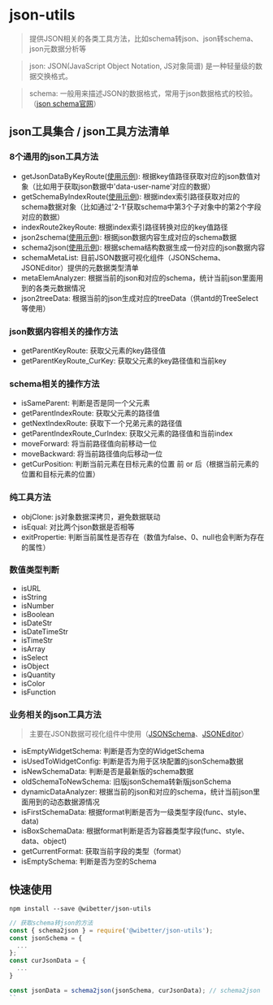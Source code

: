 # json-utils
> 提供JSON相关的各类工具方法，比如schema转json、json转schema、json元数据分析等

> json: JSON(JavaScript Object Notation, JS对象简谱) 是一种轻量级的数据交换格式。

> schema: 一般用来描述JSON的数据格式，常用于json数据格式的校验。（[json schema官网](http://json-schema.org/learn/getting-started-step-by-step.html)）

## json工具集合 / json工具方法清单

### 8个通用的json工具方法
- getJsonDataByKeyRoute([使用示例](https://github.com/wibetter/json-utils/blob/master/docs/getJsonDataByKeyRoute.md)): 根据key值路径获取对应的json数值对象（比如用于获取json数据中'data-user-name'对应的数据）
- getSchemaByIndexRoute([使用示例](https://github.com/wibetter/json-utils/blob/master/docs/getSchemaByIndexRoute.md)): 根据index索引路径获取对应的schema数据对象（比如通过'2-1'获取schema中第3个子对象中的第2个字段对应的数据）
- indexRoute2keyRoute: 根据index索引路径转换对应的key值路径
- json2schema([使用示例](https://github.com/wibetter/json-utils/blob/master/docs/schema2json.md)): 根据json数据内容生成对应的schema数据
- schema2json([使用示例](https://github.com/wibetter/json-utils/blob/master/docs/json2schema.md)): 根据schema结构数据生成一份对应的json数据内容
- schemaMetaList: 目前JSON数据可视化组件（JSONSchema、JSONEditor）提供的元数据类型清单
- metaElemAnalyzer: 根据当前的json和对应的schema，统计当前json里面用到的各类元数据情况
- json2treeData: 根据当前的json生成对应的treeData（供antd的TreeSelect等使用）

### json数据内容相关的操作方法
- getParentKeyRoute: 获取父元素的key路径值
- getParentKeyRoute_CurKey: 获取父元素的key路径值和当前key

### schema相关的操作方法
- isSameParent: 判断是否是同一个父元素
- getParentIndexRoute: 获取父元素的路径值
- getNextIndexRoute: 获取下一个兄弟元素的路径值
- getParentIndexRoute_CurIndex: 获取父元素的路径值和当前index
- moveForward: 将当前路径值向前移动一位
- moveBackward: 将当前路径值向后移动一位
- getCurPosition: 判断当前元素在目标元素的位置 前 or 后（根据当前元素的位置和目标元素的位置）

### 纯工具方法
- objClone: js对象数据深拷贝，避免数据联动
- isEqual: 对比两个json数据是否相等
- exitPropertie: 判断当前属性是否存在（数值为false、0、null也会判断为存在的属性）

### 数值类型判断
- isURL
- isString
- isNumber
- isBoolean
- isDateStr
- isDateTimeStr
- isTimeStr
- isArray
- isSelect
- isObject
- isQuantity
- isColor
- isFunction

### 业务相关的json工具方法
> 主要在JSON数据可视化组件中使用（[JSONSchema](https://github.com/wibetter/json-schema-editor)、[JSONEditor](https://github.com/wibetter/json-editor)）
- isEmptyWidgetSchema: 判断是否为空的WidgetSchema
- isUsedToWidgetConfig: 判断是否为用于区块配置的jsonSchema数据
- isNewSchemaData: 判断是否是最新版的schema数据
- oldSchemaToNewSchema: 旧版jsonSchema转新版jsonSchema
- dynamicDataAnalyzer: 根据当前的json和对应的schema，统计当前json里面用到的动态数据源情况
- isFirstSchemaData: 根据format判断是否为一级类型字段(func、style、data)
- isBoxSchemaData: 根据format判断是否为容器类型字段(func、style、data、object)
- getCurrentFormat: 获取当前字段的类型（format）
- isEmptySchema: 判断是否为空的Schema

## 快速使用

```
npm install --save @wibetter/json-utils
```

```js
// 获取schema转json的方法
const { schema2json } = require('@wibetter/json-utils');
const jsonSchema = {
  ...
};
const curJsonData = {
  ...
}

const jsonData = schema2json(jsonSchema, curJsonData); // schema2json
``

